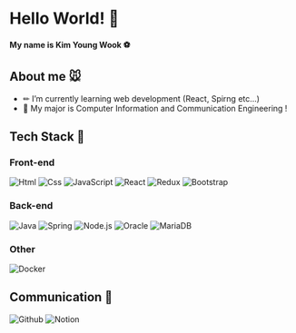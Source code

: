 # Hello World! 🐶
#### My name is Kim Young Wook ⚽️

## About me 🐭
  * ✏ I’m currently learning web development (React, Spirng etc...)
  * 🏫 My major is Computer Information and Communication Engineering !

## Tech Stack 🐰
### Front-end
<div display="flex">
 <img alt="Html" src ="https://img.shields.io/badge/HTML5-E34F26.svg?&style=for-the-badge&logo=HTML5&logoColor=white"/> 
 <img alt="Css" src ="https://img.shields.io/badge/CSS3-1572B6.svg?&style=for-the-badge&logo=CSS3&logoColor=white"/> 
 <img alt="JavaScript" src ="https://img.shields.io/badge/JavaScript-F7DF1E.svg?&style=for-the-badge&logo=JavaScript&logoColor=black"/> 
 <img alt="React" src ="https://img.shields.io/badge/React-1572B6.svg?&style=for-the-badge&logo=React&logoColor=white"/>
 <img alt="Redux" src ="https://img.shields.io/badge/Redux-764ABC.svg?&style=for-the-badge&logo=Redux&logoColor=white"/>
 <img alt="Bootstrap" src ="https://img.shields.io/badge/Bootstrap-7952B3.svg?&style=for-the-badge&logo=Bootstrap&logoColor=white"/>
</div>

### Back-end
<div display="flex">
 <img alt="Java" src ="https://img.shields.io/badge/Java-6DB33F.svg?&style=for-the-badge&logo=Java&logoColor=white"/> 
 <img alt="Spring" src ="https://img.shields.io/badge/Spring-6DB33F.svg?&style=for-the-badge&logo=Spring&logoColor=white"/>
 <img alt="Node.js" src ="https://img.shields.io/badge/Node.js-339933.svg?&style=for-the-badge&logo=Node.js&logoColor=white"/>
 <img alt="Oracle" src ="https://img.shields.io/badge/Oracle-F80000.svg?&style=for-the-badge&logo=Oracle&logoColor=white"/>
 <img alt="MariaDB" src ="https://img.shields.io/badge/MariaDB-003545.svg?&style=for-the-badge&logo=MariaDB&logoColor=white"/>
</div>

### Other
<div display="flex">
 <img alt="Docker" src ="https://img.shields.io/badge/Docker-2496ED.svg?&style=for-the-badge&logo=Docker&logoColor=white"/> 
</div>

## Communication 🐯
<div display="flex">
 <img alt="Github" src ="https://img.shields.io/badge/Github-181717.svg?&style=for-the-badge&logo=Github&logoColor=white"/> 
 <img alt="Notion" src ="https://img.shields.io/badge/Notion-000000.svg?&style=for-the-badge&logo=Notion&logoColor=white"/>
</div>
